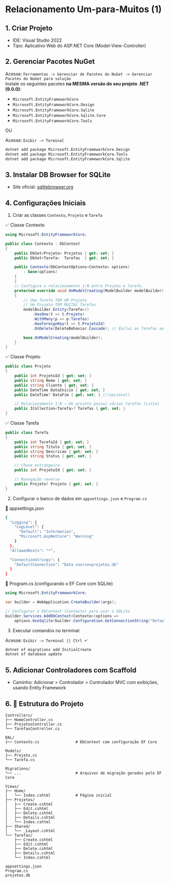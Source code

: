 # Relacionamento Um-para-Muitos (1)

## 1. Criar Projeto
- IDE: Visual Studio 2022
- Tipo: Aplicativo Web do ASP.NET Core (Model-View-Controller)

## 2. Gerenciar Pacotes NuGet

Acesse: `Ferramentas -> Gerenciar de Pacotes do NuGet -> Gerenciar Pacotes do NuGet para solução`  
Instale os seguintes pacotes **na MESMA versão do seu projeto .NET (9.0.0)**:

- `Microsoft.EntityFrameworkCore`
- `Microsoft.EntityFrameworkCore.Design`
- `Microsoft.EntityFrameworkCore.Sqlite`
- `Microsoft.EntityFrameworkCore.Sqlite.Core`
- `Microsoft.EntityFrameworkCore.Tools`

OU

Acesse: `Exibir -> Terminal`
```bash
dotnet add package Microsoft.EntityFrameworkCore.Design
dotnet add package Microsoft.EntityFrameworkCore.Tools
dotnet add package Microsoft.EntityFrameworkCore.Sqlite
```

## 3. Instalar DB Browser for SQLite

- Site oficial: [sqlitebrowser.org](https://sqlitebrowser.org)

## 4. Configurações Iniciais

1. Criar as classes `Contexto`, `Projeto` e `Tarefa`
   
✅ Classe Contexto
```cs
using Microsoft.EntityFrameworkCore;

public class Contexto : DbContext
{
    public DbSet<Projeto> Projetos { get; set; }
    public DbSet<Tarefa>  Tarefas  { get; set; }

    public Contexto(DbContextOptions<Contexto> options)
        : base(options)
    {
    }
    // Configura o relacionamento 1:N entre Projeto e Tarefa.
    protected override void OnModelCreating(ModelBuilder modelBuilder)
    {
        // Uma Tarefa TEM UM Projeto
        // Um Projeto TEM MUITAS Tarefas
        modelBuilder.Entity<Tarefa>()
            .HasOne(t => t.Projeto)
            .WithMany(p => p.Tarefas)
            .HasForeignKey(t => t.ProjetoId)
            .OnDelete(DeleteBehavior.Cascade); // Exclui as Tarefas ao excluir o Projeto

        base.OnModelCreating(modelBuilder);
    }
}
```

✅ Classe Projeto
```cs
public class Projeto
{
    public int ProjetoId { get; set; }
    public string Nome { get; set; }
    public string Cliente { get; set; }
    public DateTime DataInicio { get; set; }
    public DateTime? DataFim { get; set; } //(opcional)

    // Relacionamento 1:N → Um projeto possui várias tarefas (Lista)
    public ICollection<Tarefa>? Tarefas { get; set; }
}
```

✅ Classe Tarefa
```cs
public class Tarefa
{
    public int TarefaId { get; set; }
    public string Titulo { get; set; }
    public string Descricao { get; set; }
    public string Status { get; set; }

    // Chave estrangeira
    public int ProjetoId { get; set; }

    // Navegação reversa
    public Projeto? Projeto { get; set; }
}
```

2. Configurar o banco de dados em `appsettings.json` e `Program.cs`
   
📄 appsettings.json
```bash
{
  "Logging": {
    "LogLevel": {
      "Default": "Information",
      "Microsoft.AspNetCore": "Warning"
    }
  },
  "AllowedHosts": "*",

  "ConnectionStrings": {
    "DefaultConnection": "Data source=projetos.db"
  }
}
```

📄 Program.cs (configurando o EF Core com SQLite)
```cs
using Microsoft.EntityFrameworkCore;

var builder = WebApplication.CreateBuilder(args);

// Configurar o DbContext (Contexto) para usar o SQLite
builder.Services.AddDbContext<Contexto>(options =>
    options.UseSqlite(builder.Configuration.GetConnectionString("DefaultConnection")));
```
    
3. Executar comandos no terminal:
   
Acesse: `Exibir -> Terminal || Ctrl +'`

```bash
dotnet ef migrations add InitialCreate
dotnet ef database update
```

## 5. Adicionar Controladores com Scaffold

- Caminho: Adicionar > Controlador > Controlador MVC com exibições, usando Entity Framework

## 6. 📁 Estrutura do Projeto


```text
Controllers/
├── HomeController.cs
├── ProjetosController.cs
└── TarefasController.cs

DAL/
├── Contexto.cs                # DbContext com configuração EF Core

Models/
├── Projeto.cs             
└── Tarefa.cs              

Migrations/
└── ...                        # Arquivos de migração gerados pelo EF Core

Views/
├── Home/
│   └── Index.cshtml           # Página inicial
├── Projetos/
│   ├── Create.cshtml
│   ├── Edit.cshtml
│   ├── Delete.cshtml
│   ├── Details.cshtml
│   └── Index.cshtml
├── Shared/
│   └── _Layout.cshtml
└── Tarefas/
    ├── Create.cshtml
    ├── Edit.cshtml
    ├── Delete.cshtml
    ├── Details.cshtml
    └── Index.cshtml

appsettings.json
Program.cs
projetos.db
